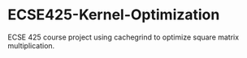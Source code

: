 ECSE425-Kernel-Optimization
===========================

ECSE 425 course project using cachegrind to optimize square matrix multiplication.  
